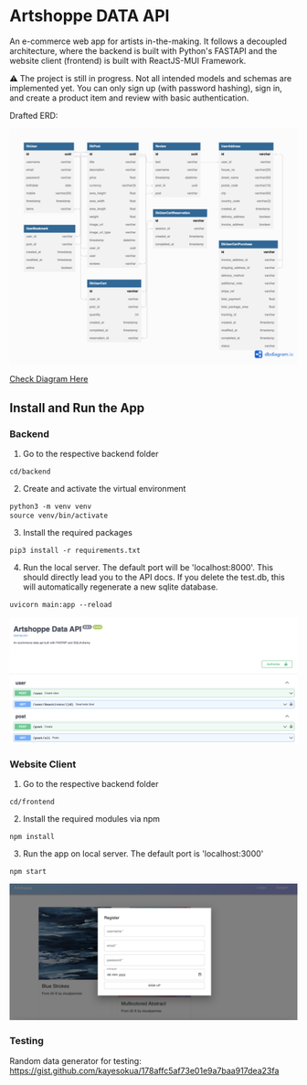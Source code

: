 # Artshoppe DATA API
An e-commerce web app for artists in-the-making. It follows a decoupled architecture, where the backend is built with Python's FASTAPI and the website client (frontend) is built with ReactJS-MUI Framework.

⚠️ The project is still in progress. Not all intended models and schemas are implemented yet. You can only sign up (with password hashing), sign in, and create a product item and review with basic authentication.

Drafted ERD:

![Image](https://raw.githubusercontent.com/kayesokua/artshoppe/master/artshoppe.png)

[Check Diagram Here](https://dbdiagram.io/d/635a80c56848d85eee851fab)


## Install and Run the App

### Backend
1. Go to the respective backend folder
```
cd/backend
```

2. Create and activate the virtual environment
```
python3 -m venv venv
source venv/bin/activate
```
3. Install the required packages
```
pip3 install -r requirements.txt
```

4. Run the local server. The default port will be 'localhost:8000'. This should directly lead you to the API docs. If you delete the test.db, this will automatically regenerate a new sqlite database.

```
uvicorn main:app --reload
```

![Image](https://raw.githubusercontent.com/kayesokua/artshoppe/master/screen1.png)


### Website Client
1. Go to the respective backend folder
```
cd/frontend
```

2. Install the required modules via npm
```
npm install
```
3. Run the app on local server. The default port is 'localhost:3000'
```
npm start
```

![Image](https://raw.githubusercontent.com/kayesokua/artshoppe/master/screen2.png)

### Testing
Random data generator for testing: https://gist.github.com/kayesokua/178affc5af73e01e9a7baa917dea23fa
